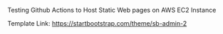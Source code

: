 Testing Github Actions to Host Static Web pages on AWS EC2 Instance


Template Link:
https://startbootstrap.com/theme/sb-admin-2
